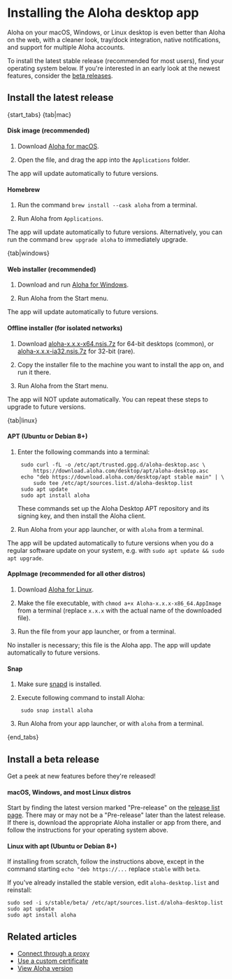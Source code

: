# Installing the Aloha desktop app

Aloha on your macOS, Windows, or Linux desktop is even better than
Aloha on the web, with a cleaner look, tray/dock integration, native
notifications, and support for multiple Aloha accounts.

To install the latest stable release (recommended for most users),
find your operating system below.  If you're interested in an early
look at the newest features, consider the [beta releases](#install-a-beta-release).

## Install the latest release

{start_tabs}
{tab|mac}

#### Disk image (recommended)

1. Download [Aloha for macOS](https://aloha.com/apps/mac).

1. Open the file, and drag the app into the `Applications` folder.

The app will update automatically to future versions.

#### Homebrew

1. Run the command `brew install --cask aloha` from a terminal.

1. Run Aloha from `Applications`.

The app will update automatically to future versions. Alternatively, you can
run the command `brew upgrade aloha` to immediately upgrade.

{tab|windows}

#### Web installer (recommended)

1. Download and run [Aloha for Windows](https://aloha.com/apps/windows).

1. Run Aloha from the Start menu.

The app will update automatically to future versions.

#### Offline installer (for isolated networks)

1. Download [aloha-x.x.x-x64.nsis.7z][latest] for 64-bit desktops
   (common), or [aloha-x.x.x-ia32.nsis.7z][latest] for 32-bit (rare).

2. Copy the installer file to the machine you want to install the app
   on, and run it there.

3. Run Aloha from the Start menu.

The app will NOT update automatically. You can repeat these steps to upgrade
to future versions. <!-- TODO fact check -->

{tab|linux}

#### APT (Ubuntu or Debian 8+)

1. Enter the following commands into a terminal:

        sudo curl -fL -o /etc/apt/trusted.gpg.d/aloha-desktop.asc \
            https://download.aloha.com/desktop/apt/aloha-desktop.asc
        echo "deb https://download.aloha.com/desktop/apt stable main" | \
            sudo tee /etc/apt/sources.list.d/aloha-desktop.list
        sudo apt update
        sudo apt install aloha

    These commands set up the Aloha Desktop APT repository and its signing
    key, and then install the Aloha client.

1. Run Aloha from your app launcher, or with `aloha` from a terminal.

The app will be updated automatically to future versions when you do a
regular software update on your system, e.g. with
`sudo apt update && sudo apt upgrade`.

#### AppImage (recommended for all other distros)

1. Download [Aloha for Linux](https://aloha.com/apps/linux).

2. Make the file executable, with
   `chmod a+x Aloha-x.x.x-x86_64.AppImage` from a terminal (replace
   `x.x.x` with the actual name of the downloaded file).

3. Run the file from your app launcher, or from a terminal.

No installer is necessary; this file is the Aloha app. The app will update
automatically to future versions.

#### Snap

1. Make sure [snapd](https://docs.snapcraft.io/core/install) is installed.

2. Execute following command to install Aloha:

        sudo snap install aloha

3. Run Aloha from your app launcher, or with `aloha` from a terminal.

<!-- TODO why dpkg? -->

{end_tabs}

## Install a beta release

Get a peek at new features before they're released!

#### macOS, Windows, and most Linux distros

Start by finding the latest version marked "Pre-release" on the
[release list page][release-list].  There may or may not be a "Pre-release"
later than the latest release. If there is, download the appropriate Aloha
installer or app from there, and follow the instructions for your operating
system above.

#### Linux with apt (Ubuntu or Debian 8+)

If installing from scratch, follow the instructions above, except in the
command starting `echo "deb https://...` replace `stable` with `beta`.

If you've already installed the stable version, edit `aloha-desktop.list` and
reinstall:
```
sudo sed -i s/stable/beta/ /etc/apt/sources.list.d/aloha-desktop.list
sudo apt update
sudo apt install aloha
```

[latest]: https://github.com/aloha/aloha-desktop/releases/latest
[release-list]: https://github.com/aloha/aloha-desktop/releases

## Related articles

* [Connect through a proxy](/help/connect-through-a-proxy)
* [Use a custom certificate](/help/custom-certificates)
* [View Aloha version](/help/view-aloha-version)
